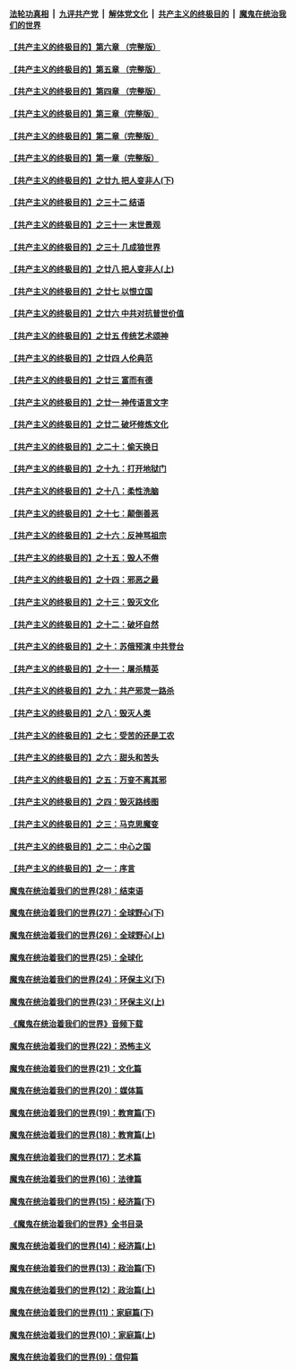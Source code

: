 ####  [法轮功真相](../../../../basic/blob/master/README.md?t=04170230) &nbsp;|&nbsp; [九评共产党](../../../../9ping.md/blob/master/README.md?t=04170230) &nbsp;|&nbsp; [解体党文化](../../../../jtdwh.md/blob/master/README.md?t=04170230)  &nbsp;|&nbsp; [共产主义的终极目的](../../../../gczydzjmd.md/blob/master/README.md?t=04170230) &nbsp;|&nbsp; [魔鬼在统治我们的世界](../../../../mgztzwmdsj.md/blob/master/README.md?t=04170230) 

#### [【共产主义的终极目的】第六章 （完整版）](../pages/nsc422/n11428913.md?t=04170230) 

#### [【共产主义的终极目的】第五章 （完整版）](../pages/nsc422/n11428912.md?t=04170230) 

#### [【共产主义的终极目的】第四章 （完整版）](../pages/nsc422/n11428907.md?t=04170230) 

#### [【共产主义的终极目的】第三章（完整版）](../pages/nsc422/n11428848.md?t=04170230) 

#### [【共产主义的终极目的】第二章（完整版）](../pages/nsc422/n11428831.md?t=04170230) 

#### [【共产主义的终极目的】第一章（完整版）](../pages/nsc422/n11417651.md?t=04170230) 

#### [【共产主义的终极目的】之廿九 把人变非人(下)](../pages/nsc422/n11344140.md?t=04170230) 

#### [【共产主义的终极目的】之三十二 结语](../pages/nsc422/n11360535.md?t=04170230) 

#### [【共产主义的终极目的】之三十一 末世景观](../pages/nsc422/n11351129.md?t=04170230) 

#### [【共产主义的终极目的】之三十 几成狼世界](../pages/nsc422/n11348280.md?t=04170230) 

#### [【共产主义的终极目的】之廿八 把人变非人(上)](../pages/nsc422/n11340492.md?t=04170230) 

#### [【共产主义的终极目的】之廿七 以恨立国](../pages/nsc422/n11336944.md?t=04170230) 

#### [【共产主义的终极目的】之廿六 中共对抗普世价值](../pages/nsc422/n11324785.md?t=04170230) 

#### [【共产主义的终极目的】之廿五 传统艺术颂神](../pages/nsc422/n11296396.md?t=04170230) 

#### [【共产主义的终极目的】之廿四 人伦典范](../pages/nsc422/n11296397.md?t=04170230) 

#### [【共产主义的终极目的】之廿三 富而有德](../pages/nsc422/n11283598.md?t=04170230) 

#### [【共产主义的终极目的】之廿一 神传语言文字](../pages/nsc422/n11263265.md?t=04170230) 

#### [【共产主义的终极目的】之廿二 破坏修炼文化](../pages/nsc422/n11245728.md?t=04170230) 

#### [【共产主义的终极目的】之二十：偷天换日](../pages/nsc422/n11238846.md?t=04170230) 

#### [【共产主义的终极目的】之十九：打开地狱门](../pages/nsc422/n11206376.md?t=04170230) 

#### [【共产主义的终极目的】之十八：柔性洗脑](../pages/nsc422/n11199994.md?t=04170230) 

#### [【共产主义的终极目的】之十七：颠倒善恶](../pages/nsc422/n11179782.md?t=04170230) 

#### [【共产主义的终极目的】之十六：反神骂祖宗](../pages/nsc422/n11166798.md?t=04170230) 

#### [【共产主义的终极目的】之十五：毁人不倦](../pages/nsc422/n11166792.md?t=04170230) 

#### [【共产主义的终极目的】之十四：邪恶之最](../pages/nsc422/n11150249.md?t=04170230) 

#### [【共产主义的终极目的】之十三：毁灭文化](../pages/nsc422/n11135227.md?t=04170230) 

#### [【共产主义的终极目的】之十二：破坏自然](../pages/nsc422/n11135214.md?t=04170230) 

#### [【共产主义的终极目的】之十：苏俄预演 中共登台](../pages/nsc422/n11118424.md?t=04170230) 

#### [【共产主义的终极目的】之十一：屠杀精英](../pages/nsc422/n11118442.md?t=04170230) 

#### [【共产主义的终极目的】之九：共产邪灵一路杀](../pages/nsc422/n11114139.md?t=04170230) 

#### [【共产主义的终极目的】之八：毁灭人类](../pages/nsc422/n11108503.md?t=04170230) 

#### [【共产主义的终极目的】之七：受苦的还是工农](../pages/nsc422/n11101809.md?t=04170230) 

#### [【共产主义的终极目的】之六：甜头和苦头](../pages/nsc422/n11096971.md?t=04170230) 

#### [【共产主义的终极目的】之五：万变不离其邪](../pages/nsc422/n11091285.md?t=04170230) 

#### [【共产主义的终极目的】之四：毁灭路线图](../pages/nsc422/n11086284.md?t=04170230) 

#### [【共产主义的终极目的】之三：马克思魔变](../pages/nsc422/n11061941.md?t=04170230) 

#### [【共产主义的终极目的】之二：中心之国](../pages/nsc422/n11047728.md?t=04170230) 

#### [【共产主义的终极目的】之一：序言](../pages/nsc422/n11086077.md?t=04170230) 

#### [魔鬼在统治着我们的世界(28)：结束语](../pages/nsc422/n10936246.md?t=04170230) 

#### [魔鬼在统治着我们的世界(27)：全球野心(下)](../pages/nsc422/n10928319.md?t=04170230) 

#### [魔鬼在统治着我们的世界(26)：全球野心(上)](../pages/nsc422/n10900318.md?t=04170230) 

#### [魔鬼在统治着我们的世界(25)：全球化](../pages/nsc422/n10788205.md?t=04170230) 

#### [魔鬼在统治着我们的世界(24)：环保主义(下)](../pages/nsc422/n10695307.md?t=04170230) 

#### [魔鬼在统治着我们的世界(23)：环保主义(上)](../pages/nsc422/n10688613.md?t=04170230) 

#### [《魔鬼在统治着我们的世界》音频下载](../pages/nsc422/n10635553.md?t=04170230) 

#### [魔鬼在统治着我们的世界(22)：恐怖主义](../pages/nsc422/n10614727.md?t=04170230) 

#### [魔鬼在统治着我们的世界(21)：文化篇](../pages/nsc422/n10597706.md?t=04170230) 

#### [魔鬼在统治着我们的世界(20)：媒体篇](../pages/nsc422/n10586579.md?t=04170230) 

#### [魔鬼在统治着我们的世界(19)：教育篇(下)](../pages/nsc422/n10564808.md?t=04170230) 

#### [魔鬼在统治着我们的世界(18)：教育篇(上)](../pages/nsc422/n10526970.md?t=04170230) 

#### [魔鬼在统治着我们的世界(17)：艺术篇](../pages/nsc422/n10499093.md?t=04170230) 

#### [魔鬼在统治着我们的世界(16)：法律篇](../pages/nsc422/n10485969.md?t=04170230) 

#### [魔鬼在统治着我们的世界(15)：经济篇(下)](../pages/nsc422/n10469975.md?t=04170230) 

#### [《魔鬼在统治着我们的世界》全书目录](../pages/nsc422/n10464261.md?t=04170230) 

#### [魔鬼在统治着我们的世界(14)：经济篇(上)](../pages/nsc422/n10457370.md?t=04170230) 

#### [魔鬼在统治着我们的世界(13)：政治篇(下)](../pages/nsc422/n10448270.md?t=04170230) 

#### [魔鬼在统治着我们的世界(12)：政治篇(上)](../pages/nsc422/n10444576.md?t=04170230) 

#### [魔鬼在统治着我们的世界(11)：家庭篇(下)](../pages/nsc422/n10440961.md?t=04170230) 

#### [魔鬼在统治着我们的世界(10)：家庭篇(上)](../pages/nsc422/n10435448.md?t=04170230) 

#### [魔鬼在统治着我们的世界(9)：信仰篇](../pages/nsc422/n10432159.md?t=04170230) 

